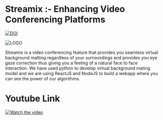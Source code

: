 # Streamix :- Enhancing Video Conferencing Platforms

[![DOI](https://zenodo.org/badge/DOI/10.5281/zenodo.4033418.svg)](https://doi.org/10.5281/zenodo.4033418)

![LOGO](https://github.com/kenil-shah/Streamix/blob/master/data/readme_files/streamix.png)

Streamix is a video conferencing feature that provides you seamless virtual background matting regardless of your surroundings and provides you eye gaze correction thus giving you a feeling of a natural face to face interaction. We have used python to develop virtual background mating model and we are using ReactJS and NodeJS to build a webapp where you can see the power of our algorithms.

# Youtube Link
[![Watch the video](https://i.ytimg.com/vi/2DVQ2XwhtUI/hqdefault.jpg)](https://www.youtube.com/watch?v=2DVQ2XwhtUI)
